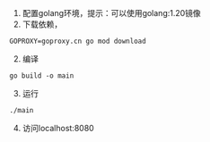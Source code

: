 1. 配置golang环境，提示：可以使用golang:1.20镜像
2. 下载依赖，
```
GOPROXY=goproxy.cn go mod download
```
2. 编译
```
go build -o main
```
3. 运行
```
./main
```

4. 访问localhost:8080 

